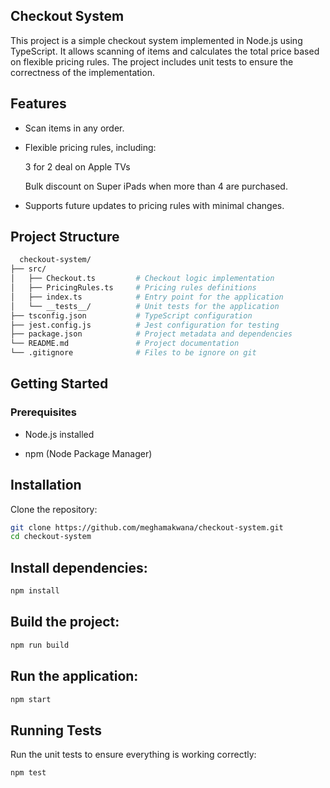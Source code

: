 
## Checkout System

This project is a simple checkout system implemented in Node.js using TypeScript. It allows scanning of items and calculates the total price based on flexible pricing rules. The project includes unit tests to ensure the correctness of the implementation.

## Features

- Scan items in any order.

- Flexible pricing rules, including:

    3 for 2 deal on Apple TVs

    Bulk discount on Super iPads when more than 4 are purchased.

- Supports future updates to pricing rules with minimal changes.

## Project Structure
```bash
  checkout-system/
├── src/
│   ├── Checkout.ts         # Checkout logic implementation
│   ├── PricingRules.ts     # Pricing rules definitions
│   ├── index.ts            # Entry point for the application
│   └── __tests__/          # Unit tests for the application
├── tsconfig.json           # TypeScript configuration
├── jest.config.js          # Jest configuration for testing
├── package.json            # Project metadata and dependencies
└── README.md               # Project documentation
└── .gitignore              # Files to be ignore on git
```
## Getting Started

### Prerequisites

- Node.js installed

- npm (Node Package Manager)

## Installation

Clone the repository:
```bash
git clone https://github.com/meghamakwana/checkout-system.git
cd checkout-system
```

## Install dependencies:
```bash
npm install
```

## Build the project:
```bash
npm run build
```

## Run the application:
```bash
npm start
```

## Running Tests
Run the unit tests to ensure everything is working correctly:
```bash
npm test
```